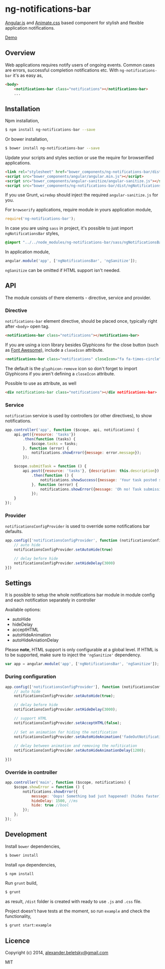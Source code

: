 # ng-notifications-bar

[Angular.js](https://angularjs.org/) and [Animate.css](http://daneden.github.io/animate.css) based component for stylish and flexible application notifications.

[Demo](http://beletsky.net/ng-notifications-bar)

## Overview

Web applications requires notify users of ongoing events. Common cases are errors, successful completion notifications etc. With `ng-notifications-bar` it's as easy as,

```html
<body>
	<notifications-bar class="notifications"></notifications-bar>
	...
```

## Installation

Npm installation,

```bash
$ npm install ng-notifications-bar --save
```

Or bower installation,

```bash
$ bower install ng-notifications-bar --save
```

Update your scripts and styles section or use the require for browserified applications.

```html
<link rel="stylesheet" href="bower_components/ng-notifications-bar/dist/ngNotificationsBar.min.css" />
<script src="bower_components/angular/angular.min.js"></script>
<script src="bower_components/angular-sanitize/angular-sanitize.js"></script>
<script src="bower_components/ng-notifications-bar/dist/ngNotificationsBar.min.js"></script>
```

If you use Grunt, `wiredep` should inject the required `angular-sanitize.js` for you.

For `browserify` applications, require module in yours application module,

```js
require('ng-notifications-bar');
```

In case you are using `sass` in project, it's possible to just import `ngNotificationsBar` styles,

```scss
@import "../../node_modules/ng-notifications-bar/sass/ngNotificationsBar";
```

In application module,

```js
angular.module('app', ['ngNotificationsBar', 'ngSanitize']);
```

`ngSanitize` can be omitted if HTML support isn't needed.

## API

The module consists of there elements - directive, service and provider.

### Directive

`notifications-bar` element directive, should be placed once, typically right after `<body>` open tag.

```html
<notifications-bar class="notifications"></notifications-bar>
```

If you are using a icon library besides Glyphicons for the close button (such as [Font Awesome](http://fontawesome.io)), include a `closeIcon` attribute.

```html
<notifications-bar class="notifications" closeIcon="fa fa-times-circle"></notifications-bar>
```

The default is the `glyphicon-remove` icon so don't forget to import Glyphicons if you aren't defining a `closeIcon` attribute.  

Possible to use as attribute, as well

```html
<div notifications-bar class="notifications"></div notifications-bar>
```

### Service

`notification` service is used by controllers (or other directives), to show notifications.

```js
app.controller('app', function ($scope, api, notifications) {
	api.get({resource: 'tasks'})
		.then(function (tasks) {
			$scope.tasks = tasks;
		}, function (error) {
			notifications.showError({message: error.message});
		});

	$scope.submitTask = function () {
		api.post({resource: 'tasks'}, {description: this.description})
			.then(function () {
				notifications.showSuccess({message: 'Your task posted successfully'});
			}, function (error) {
				notifications.showError({message: 'Oh no! Task submission failed, <em>please try again.</em>'});
			});
	}
});
```

### Provider

`notificationsConfigProvider` is used to override some notifications bar defaults.

```js
app.config(['notificationsConfigProvider', function (notificationsConfigProvider) {
	// auto hide
	notificationsConfigProvider.setAutoHide(true)

	// delay before hide
	notificationsConfigProvider.setHideDelay(3000)
}])
```

## Settings
It is possible to setup the whole notifications bar module in module config and each notification separately in controller

Available options:

- autoHide
- hideDelay
- acceptHTML
- autoHideAnimation
- autoHideAniationDelay

Please **note**, HTML support is only configurable at a global level. If HTML is to be supported, make sure to inject the `'ngSanitize'` dependency.

```js
var app = angular.module('app', ['ngNotificationsBar', 'ngSanitize']);
```


### During configuration

```js
app.config(['notificationsConfigProvider'], function (notificationsConfigProvider) {
	// auto hide
	notificationsConfigProvider.setAutoHide(true);

	// delay before hide
	notificationsConfigProvider.setHideDelay(3000);

	// support HTML
	notificationsConfigProvider.setAcceptHTML(false);
	
	// Set an animation for hiding the notification
	notificationsConfigProvider.setAutoHideAnimation('fadeOutNotifications');
	
	// delay between animation and removing the nofitication
	notificationsConfigProvider.setAutoHideAnimationDelay(1200);
	
}])
```


### Override in controller

```js
app.controller('main', function ($scope, notifications) {
	$scope.showError = function () {
		notifications.showError({
			message: 'Oops! Something bad just happened! (hides faster)',
			hideDelay: 1500, //ms
			hide: true //bool
		});
	};
});
```


## Development

Install `bower` dependencies,

```bash
$ bower install
```

Install `npm` dependencies,

```bash
$ npm install
```

Run `grunt` build,

```bash
$ grunt
```

as result, `/dist` folder is created with ready to use `.js` and `.css` file.

Project doesn't have tests at the moment, so run `example` and check the functionality,

```bash
$ grunt start:example
```

## Licence

Copyright (c) 2014, alexander.beletsky@gmail.com

MIT
